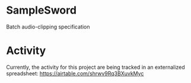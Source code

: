 # SampleSword
Batch audio-clipping specification

# Activity

Currently, the activity for this project are being tracked in an externalized spreadsheet:
https://airtable.com/shrwv9Rq3BXuvkMyc

